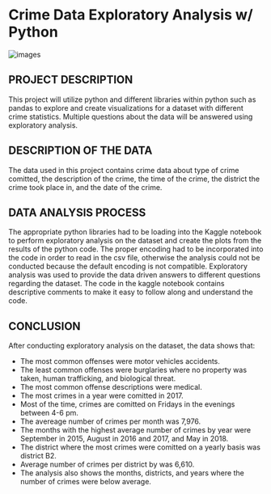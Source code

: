 # Crime Data Exploratory Analysis w/ Python
![images](https://github.com/dwhite256/Crime-Data-Exploratory-Analysis-w-Python/assets/170587320/27ed9f53-d8de-4349-95ba-160838aed1fa)

## PROJECT DESCRIPTION
This project will utilize python and different libraries within python such as pandas to explore and create visualizations for a dataset with different crime statistics. Multiple questions about the data will be answered using exploratory analysis.

## DESCRIPTION OF THE DATA
The data used in this project contains crime data about type of crime comitted, the description of the crime, the time of the crime, the district the crime took place in, and the date of the crime.

## DATA ANALYSIS PROCESS
The appropriate python libraries had to be loading into the Kaggle notebook to perform exploratory analysis on the dataset and create the plots from the results of the python code. The proper encoding had to be incorporated into the code in order to read in the csv file, otherwise the analysis could not be conducted because the default encoding is not compatible. Exploratory analysis was used to provide the data driven answers to different questions regarding the dataset. The code in the kaggle notebook contains descriptive comments to make it easy to follow along and understand the code.

## CONCLUSION
After conducting exploratory analysis on the dataset, the data shows that:
* The most common offenses were motor vehicles accidents.
* The least common offenses were burglaries where no property was taken, human trafficking, and biological threat.
* The most common offense descriptions were medical.
* The most crimes in a year were comitted in 2017.
* Most of the time, crimes are comitted on Fridays in the evenings between 4-6 pm.
* The avereage number of crimes per month was 7,976.
* The months with the highest average number of crimes by year were September in 2015, August in 2016 and 2017, and May in 2018.
* The district where the most crimes were comitted on a yearly basis was district B2.
* Average number of crimes per district by was 6,610.
* The analysis also shows the months, districts, and years where the number of crimes were below average.


